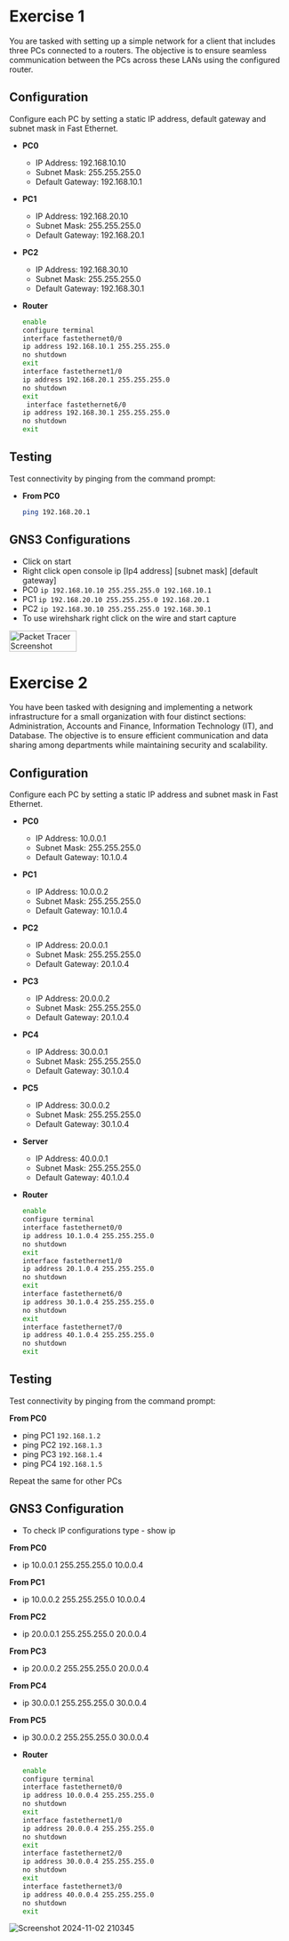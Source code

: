 # Exercise 1

You are tasked with setting up a simple network for a client that includes three PCs connected to a 
routers. The objective is to ensure seamless communication between the PCs across these LANs 
using the configured router. 

## Configuration

Configure each PC by setting a static IP address, default gateway and subnet mask in Fast Ethernet.

- **PC0**
  - IP Address: 192.168.10.10
  - Subnet Mask: 255.255.255.0
  - Default Gateway:  192.168.10.1

- **PC1**
  - IP Address: 192.168.20.10
  - Subnet Mask: 255.255.255.0
  - Default Gateway:  192.168.20.1

- **PC2**
  - IP Address: 192.168.30.10
  - Subnet Mask: 255.255.255.0
  - Default Gateway:  192.168.30.1

- **Router**
  ```bash
  enable
  configure terminal
  interface fastethernet0/0
  ip address 192.168.10.1 255.255.255.0
  no shutdown
  exit
  interface fastethernet1/0
  ip address 192.168.20.1 255.255.255.0
  no shutdown
  exit
   interface fastethernet6/0
  ip address 192.168.30.1 255.255.255.0
  no shutdown
  exit

## Testing

Test connectivity by pinging from the command prompt:

- **From PC0**
  ```bash
  ping 192.168.20.1
## GNS3 Configurations
- Click on start
- Right click open console ip [Ip4 address] [subnet mask] [default gateway]
- PC0 `ip 192.168.10.10 255.255.255.0 192.168.10.1`
- PC1 `ip 192.168.20.10 255.255.255.0 192.168.20.1`
- PC2 `ip 192.168.30.10 255.255.255.0 192.168.30.1`
- To use wirehshark right click on the wire and start capture

<div style="display: flex; gap: 10px;"> 
  <img src="https://github.com/user-attachments/assets/2d198296-8fc2-449c-b8f4-07cbb439964c" alt="Packet Tracer Screenshot" width="49%"> 
</div>

# Exercise 2

You have been tasked with designing and implementing a network infrastructure for a small 
organization with four distinct sections: Administration, Accounts and Finance, Information Technology 
(IT), and Database. The objective is to ensure efficient communication and data sharing among 
departments while maintaining security and scalability. 

## Configuration

Configure each PC by setting a static IP address and subnet mask in Fast Ethernet.

- **PC0**
  - IP Address: 10.0.0.1
  - Subnet Mask: 255.255.255.0
  - Default Gateway: 10.1.0.4

- **PC1**
  - IP Address: 10.0.0.2
  - Subnet Mask: 255.255.255.0
  - Default Gateway: 10.1.0.4

- **PC2**
  - IP Address: 20.0.0.1
  - Subnet Mask: 255.255.255.0
  - Default Gateway: 20.1.0.4

- **PC3**
  - IP Address: 20.0.0.2
  - Subnet Mask: 255.255.255.0
  - Default Gateway: 20.1.0.4

- **PC4**
  - IP Address: 30.0.0.1
  - Subnet Mask: 255.255.255.0
  - Default Gateway: 30.1.0.4

- **PC5**
  - IP Address: 30.0.0.2
  - Subnet Mask: 255.255.255.0
  - Default Gateway: 30.1.0.4

- **Server**
  - IP Address: 40.0.0.1
  - Subnet Mask: 255.255.255.0
  - Default Gateway: 40.1.0.4

- **Router**
  ```bash
  enable
  configure terminal
  interface fastethernet0/0
  ip address 10.1.0.4 255.255.255.0
  no shutdown
  exit
  interface fastethernet1/0
  ip address 20.1.0.4 255.255.255.0
  no shutdown
  exit
  interface fastethernet6/0
  ip address 30.1.0.4 255.255.255.0
  no shutdown
  exit
  interface fastethernet7/0
  ip address 40.1.0.4 255.255.255.0
  no shutdown
  exit
## Testing

Test connectivity by pinging from the command prompt:

**From PC0**
 - ping PC1 `192.168.1.2`
 - ping PC2 `192.168.1.3`
 - ping PC3 `192.168.1.4`
 - ping PC4 `192.168.1.5`

 Repeat the same for other PCs

## GNS3 Configuration

- To check IP configurations type - show ip

**From PC0**
- ip 10.0.0.1 255.255.255.0 10.0.0.4

**From PC1**
- ip 10.0.0.2 255.255.255.0 10.0.0.4

**From PC2**
- ip 20.0.0.1 255.255.255.0 20.0.0.4

**From PC3**
- ip 20.0.0.2 255.255.255.0 20.0.0.4

**From PC4**
- ip 30.0.0.1 255.255.255.0 30.0.0.4

**From PC5**
- ip 30.0.0.2 255.255.255.0 30.0.0.4

- **Router**
  ```bash
  enable
  configure terminal
  interface fastethernet0/0
  ip address 10.0.0.4 255.255.255.0
  no shutdown
  exit
  interface fastethernet1/0
  ip address 20.0.0.4 255.255.255.0
  no shutdown
  exit
  interface fastethernet2/0
  ip address 30.0.0.4 255.255.255.0
  no shutdown
  exit
  interface fastethernet3/0
  ip address 40.0.0.4 255.255.255.0
  no shutdown
  exit
  
 ![Screenshot 2024-11-02 210345](https://github.com/user-attachments/assets/175d7784-ec5f-415b-b27d-d5fd5d353b8d)
